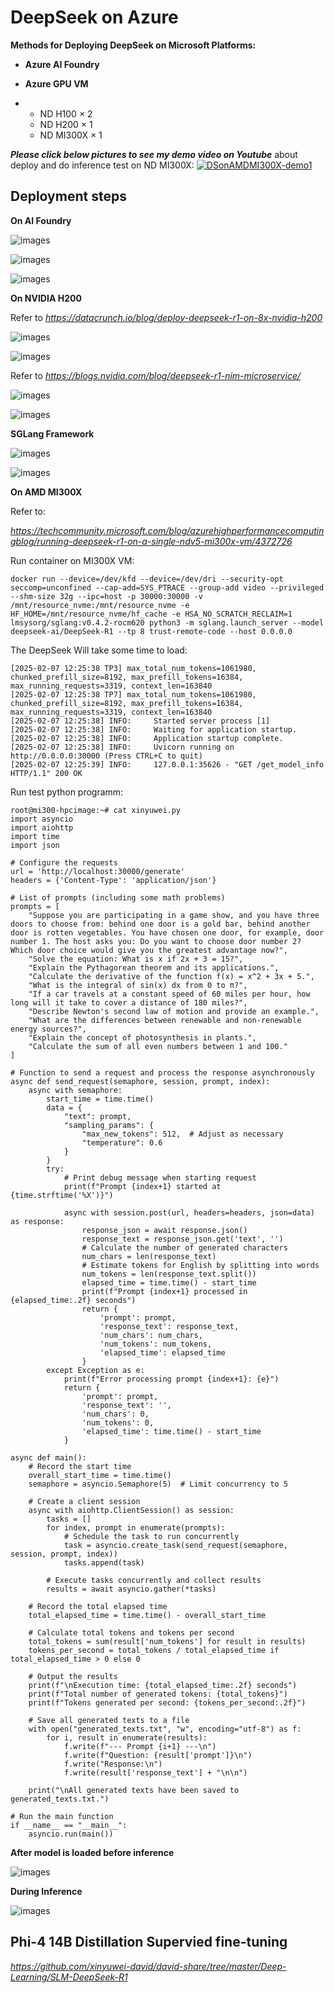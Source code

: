 # DeepSeek on Azure

**Methods for Deploying DeepSeek on Microsoft Platforms:**

- **Azure AI Foundry**   

- **Azure GPU VM**    

- - ND H100 × 2    
  - ND H200 × 1    
  - ND MI300X × 1  

  

***Please click below pictures to see my demo video on Youtube*** about deploy and do inference test on ND MI300X:
[![DSonAMDMI300X-demo1](https://raw.githubusercontent.com/xinyuwei-david/david-share/refs/heads/master/IMAGES/6.webp)](https://youtu.be/R2ug8BmQB6Y)



## Deployment steps

**On AI Foundry**

![images](https://github.com/xinyuwei-david/david-share/blob/master/Deep-Learning/DeepSeek-R1-on-Azure/images/4.png)

![images](https://github.com/xinyuwei-david/david-share/blob/master/Deep-Learning/DeepSeek-R1-on-Azure/images/5.png)

![images](https://github.com/xinyuwei-david/david-share/blob/master/Deep-Learning/DeepSeek-R1-on-Azure/images/6.png)

**On NVIDIA H200**

Refer to *https://datacrunch.io/blog/deploy-deepseek-r1-on-8x-nvidia-h200*

![images](https://github.com/xinyuwei-david/david-share/blob/master/Deep-Learning/DeepSeek-R1-on-Azure/images/1.png)

![images](https://github.com/xinyuwei-david/david-share/blob/master/Deep-Learning/DeepSeek-R1-on-Azure/images/2.png)

Refer to *https://blogs.nvidia.com/blog/deepseek-r1-nim-microservice/*

![images](https://github.com/xinyuwei-david/david-share/blob/master/Deep-Learning/DeepSeek-R1-on-Azure/images/3.png)

![images](https://github.com/xinyuwei-david/david-share/blob/master/Deep-Learning/DeepSeek-R1-on-Azure/images/4.png)



**SGLang Framework**

![images](https://github.com/xinyuwei-david/david-share/blob/master/Deep-Learning/DeepSeek-R1-on-Azure/images/7.png)

![images](https://github.com/xinyuwei-david/david-share/blob/master/Deep-Learning/DeepSeek-R1-on-Azure/images/8.png)

**On AMD MI300X**

Refer to: 

*https://techcommunity.microsoft.com/blog/azurehighperformancecomputingblog/running-deepseek-r1-on-a-single-ndv5-mi300x-vm/4372726*

Run container on MI300X VM:

```
docker run --device=/dev/kfd --device=/dev/dri --security-opt seccomp=unconfined --cap-add=SYS_PTRACE --group-add video --privileged --shm-size 32g --ipc=host -p 30000:30000 -v /mnt/resource_nvme:/mnt/resource_nvme -e HF_HOME=/mnt/resource_nvme/hf_cache -e HSA_NO_SCRATCH_RECLAIM=1 lmsysorg/sglang:v0.4.2-rocm620 python3 -m sglang.launch_server --model deepseek-ai/DeepSeek-R1 --tp 8 trust-remote-code --host 0.0.0.0
```

The DeepSeek Will take some time to load:

```
[2025-02-07 12:25:38 TP3] max_total_num_tokens=1061980, chunked_prefill_size=8192, max_prefill_tokens=16384, max_running_requests=3319, context_len=163840
[2025-02-07 12:25:38 TP7] max_total_num_tokens=1061980, chunked_prefill_size=8192, max_prefill_tokens=16384, max_running_requests=3319, context_len=163840
[2025-02-07 12:25:38] INFO:     Started server process [1]
[2025-02-07 12:25:38] INFO:     Waiting for application startup.
[2025-02-07 12:25:38] INFO:     Application startup complete.
[2025-02-07 12:25:38] INFO:     Uvicorn running on http://0.0.0.0:30000 (Press CTRL+C to quit)
[2025-02-07 12:25:39] INFO:     127.0.0.1:35626 - "GET /get_model_info HTTP/1.1" 200 OK
```

Run test python programm:

```
root@mi300-hpcimage:~# cat xinyuwei.py 
import asyncio  
import aiohttp  
import time  
import json  
  
# Configure the requests  
url = 'http://localhost:30000/generate'  
headers = {'Content-Type': 'application/json'}  
  
# List of prompts (including some math problems)  
prompts = [  
    "Suppose you are participating in a game show, and you have three doors to choose from: behind one door is a gold bar, behind another door is rotten vegetables. You have chosen one door, for example, door number 1. The host asks you: Do you want to choose door number 2? Which door choice would give you the greatest advantage now?",  
    "Solve the equation: What is x if 2x + 3 = 15?",  
    "Explain the Pythagorean theorem and its applications.",  
    "Calculate the derivative of the function f(x) = x^2 + 3x + 5.",  
    "What is the integral of sin(x) dx from 0 to π?",  
    "If a car travels at a constant speed of 60 miles per hour, how long will it take to cover a distance of 180 miles?",  
    "Describe Newton's second law of motion and provide an example.",  
    "What are the differences between renewable and non-renewable energy sources?",  
    "Explain the concept of photosynthesis in plants.",  
    "Calculate the sum of all even numbers between 1 and 100."  
]  
  
# Function to send a request and process the response asynchronously  
async def send_request(semaphore, session, prompt, index):  
    async with semaphore:  
        start_time = time.time()  
        data = {  
            "text": prompt,  
            "sampling_params": {  
                "max_new_tokens": 512,  # Adjust as necessary  
                "temperature": 0.6  
            }  
        }  
        try:  
            # Print debug message when starting request  
            print(f"Prompt {index+1} started at {time.strftime('%X')}")  
  
            async with session.post(url, headers=headers, json=data) as response:  
                response_json = await response.json()  
                response_text = response_json.get('text', '')  
                # Calculate the number of generated characters  
                num_chars = len(response_text)  
                # Estimate tokens for English by splitting into words  
                num_tokens = len(response_text.split())  
                elapsed_time = time.time() - start_time  
                print(f"Prompt {index+1} processed in {elapsed_time:.2f} seconds")  
                return {  
                    'prompt': prompt,  
                    'response_text': response_text,  
                    'num_chars': num_chars,  
                    'num_tokens': num_tokens,  
                    'elapsed_time': elapsed_time  
                }  
        except Exception as e:  
            print(f"Error processing prompt {index+1}: {e}")  
            return {  
                'prompt': prompt,  
                'response_text': '',  
                'num_chars': 0,  
                'num_tokens': 0,  
                'elapsed_time': time.time() - start_time  
            }  
  
async def main():  
    # Record the start time  
    overall_start_time = time.time()  
    semaphore = asyncio.Semaphore(5)  # Limit concurrency to 5  
  
    # Create a client session  
    async with aiohttp.ClientSession() as session:  
        tasks = []  
        for index, prompt in enumerate(prompts):  
            # Schedule the task to run concurrently  
            task = asyncio.create_task(send_request(semaphore, session, prompt, index))  
            tasks.append(task)  
  
        # Execute tasks concurrently and collect results  
        results = await asyncio.gather(*tasks)  
  
    # Record the total elapsed time  
    total_elapsed_time = time.time() - overall_start_time  
  
    # Calculate total tokens and tokens per second  
    total_tokens = sum(result['num_tokens'] for result in results)  
    tokens_per_second = total_tokens / total_elapsed_time if total_elapsed_time > 0 else 0  
  
    # Output the results  
    print(f"\nExecution time: {total_elapsed_time:.2f} seconds")  
    print(f"Total number of generated tokens: {total_tokens}")  
    print(f"Tokens generated per second: {tokens_per_second:.2f}")  
  
    # Save all generated texts to a file  
    with open("generated_texts.txt", "w", encoding="utf-8") as f:  
        for i, result in enumerate(results):  
            f.write(f"--- Prompt {i+1} ---\n")  
            f.write(f"Question: {result['prompt']}\n")  
            f.write("Response:\n")  
            f.write(result['response_text'] + "\n\n")  
  
    print("\nAll generated texts have been saved to generated_texts.txt.")  
  
# Run the main function  
if __name__ == "__main__":  
    asyncio.run(main())
```



**After model is loaded before inference**

![images](https://github.com/xinyuwei-david/david-share/blob/master/Deep-Learning/DeepSeek-R1-on-Azure/images/5.png)

**During Inference**

![images](https://github.com/xinyuwei-david/david-share/blob/master/Deep-Learning/DeepSeek-R1-on-Azure/images/6.png)



## **Phi-4 14B Distillation** **Supervied** **fine-tuning**

*https://github.com/xinyuwei-david/david-share/tree/master/Deep-Learning/SLM-DeepSeek-R1*